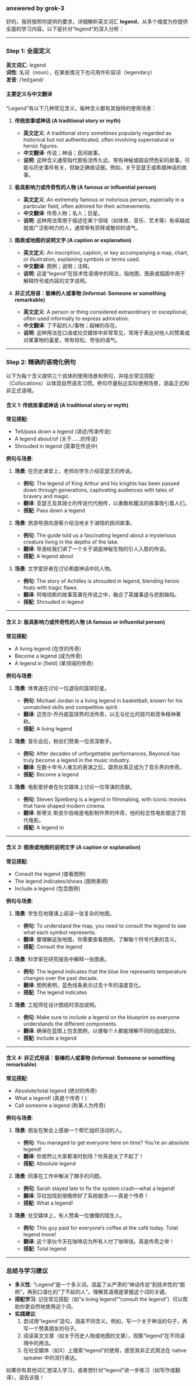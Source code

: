### answered by grok-3
好的，我将按照你提供的要求，详细解析英文词汇 **legend**，从多个维度为你提供全面的学习内容。以下是针对“legend”的深入分析：

---

### **Step 1: 全面定义**

**英文词汇**: legend  
**词性**: 名词（noun），在某些情况下也可用作形容词（legendary）  
**发音**: /ˈledʒənd/  

#### **主要定义与中文翻译**  
“Legend”有以下几种常见含义，每种含义都有其独特的使用场景：

1. **传统故事或神话 (A traditional story or myth)**  
   - **英文定义**: A traditional story sometimes popularly regarded as historical but not authenticated, often involving supernatural or heroic figures.  
   - **中文翻译**: 传说；神话；民间故事。  
   - **说明**: 这种含义通常指代那些流传久远、带有神秘或超自然色彩的故事，可能与历史事件有关，但缺乏确凿证据。例如，关于亚瑟王或希腊神话的故事。

2. **极具影响力或传奇性的人物 (A famous or influential person)**  
   - **英文定义**: An extremely famous or notorious person, especially in a particular field, often admired for their achievements.  
   - **中文翻译**: 传奇人物；名人；巨星。  
   - **说明**: 这种用法常用于描述在某个领域（如体育、音乐、艺术等）有卓越成就或广泛影响力的人，通常带有崇拜或敬仰的语气。

3. **图表或地图的说明文字 (A caption or explanation)**  
   - **英文定义**: An inscription, caption, or key accompanying a map, chart, or illustration, explaining symbols or terms used.  
   - **中文翻译**: 图例；说明；注释。  
   - **说明**: 这是“legend”在技术性语境中的用法，指地图、图表或插图中用于解释符号或内容的文字说明。

4. **非正式用语：极棒的人或事物 (Informal: Someone or something remarkable)**  
   - **英文定义**: A person or thing considered extraordinary or exceptional, often used informally to express admiration.  
   - **中文翻译**: 了不起的人/事物；超棒的存在。  
   - **说明**: 这种用法在口语或社交媒体中非常常见，常用于表达对他人的赞美或对某事物的喜爱，带有轻松、夸张的语气。

---

### **Step 2: 精确的语境化例句**

以下为每个含义提供三个具体的使用场景和例句，并结合常见搭配（Collocations）以体现自然语言习惯。例句尽量贴近实际使用场景，涵盖正式和非正式语境。

#### **含义 1: 传统故事或神话 (A traditional story or myth)**  
**常见搭配**:  
- Tell/pass down a legend (讲述/传承传说)  
- A legend about/of (关于……的传说)  
- Shrouded in legend (笼罩在传说中)  

**例句与场景**:

1. **场景**: 在历史课堂上，老师向学生介绍亚瑟王的传说。  
   - **例句**: The legend of King Arthur and his knights has been passed down through generations, captivating audiences with tales of bravery and magic.  
   - **翻译**: 亚瑟王及其骑士的传说代代相传，以勇敢和魔法的故事吸引着人们。  
   - **搭配**: Pass down a legend  

2. **场景**: 旅游导游向游客介绍当地关于湖怪的民间故事。  
   - **例句**: The guide told us a fascinating legend about a mysterious creature living in the depths of the lake.  
   - **翻译**: 导游给我们讲了一个关于湖底神秘生物的引人入胜的传说。  
   - **搭配**: A legend about  

3. **场景**: 文学爱好者在讨论希腊神话中的人物。  
   - **例句**: The story of Achilles is shrouded in legend, blending heroic feats with tragic flaws.  
   - **翻译**: 阿喀琉斯的故事笼罩在传说之中，融合了英雄事迹与悲剧缺陷。  
   - **搭配**: Shrouded in legend  

---

#### **含义 2: 极具影响力或传奇性的人物 (A famous or influential person)**  
**常见搭配**:  
- A living legend (在世的传奇)  
- Become a legend (成为传奇)  
- A legend in [field] (某领域的传奇)  

**例句与场景**:

1. **场景**: 体育迷在讨论一位退役的篮球巨星。  
   - **例句**: Michael Jordan is a living legend in basketball, known for his unmatched skills and competitive spirit.  
   - **翻译**: 迈克尔·乔丹是篮球界的活传奇，以无与伦比的技巧和竞争精神著称。  
   - **搭配**: A living legend  

2. **场景**: 音乐会后，粉丝们赞美一位资深歌手。  
   - **例句**: After decades of unforgettable performances, Beyoncé has truly become a legend in the music industry.  
   - **翻译**: 在数十年令人难忘的表演之后，碧昂丝真正成为了音乐界的传奇。  
   - **搭配**: Become a legend  

3. **场景**: 电影爱好者在社交媒体上讨论一位导演的贡献。  
   - **例句**: Steven Spielberg is a legend in filmmaking, with iconic movies that have shaped modern cinema.  
   - **翻译**: 斯蒂文·斯皮尔伯格是电影制作界的传奇，他的标志性电影塑造了现代电影。  
   - **搭配**: A legend in  

---

#### **含义 3: 图表或地图的说明文字 (A caption or explanation)**  
**常见搭配**:  
- Consult the legend (查看图例)  
- The legend indicates/shows (图例表明)  
- Include a legend (包含图例)  

**例句与场景**:

1. **场景**: 学生在地理课上阅读一张复杂的地图。  
   - **例句**: To understand the map, you need to consult the legend to see what each symbol represents.  
   - **翻译**: 要理解这张地图，你需要查看图例，了解每个符号代表的含义。  
   - **搭配**: Consult the legend  

2. **场景**: 科学家在研究报告中解释一张图表。  
   - **例句**: The legend indicates that the blue line represents temperature changes over the past decade.  
   - **翻译**: 图例表明，蓝色线条表示过去十年的温度变化。  
   - **搭配**: The legend indicates  

3. **场景**: 工程师在设计图纸时添加说明。  
   - **例句**: Make sure to include a legend on the blueprint so everyone understands the different components.  
   - **翻译**: 确保在蓝图上包含图例，以便每个人都能理解不同的组成部分。  
   - **搭配**: Include a legend  

---

#### **含义 4: 非正式用语：极棒的人或事物 (Informal: Someone or something remarkable)**  
**常见搭配**:  
- Absolute/total legend (绝对的传奇)  
- What a legend! (真是个传奇！)  
- Call someone a legend (称某人为传奇)  

**例句与场景**:

1. **场景**: 朋友在聚会上感谢一个帮忙组织活动的人。  
   - **例句**: You managed to get everyone here on time? You’re an absolute legend!  
   - **翻译**: 你居然让大家都准时到场？你真是太了不起了！  
   - **搭配**: Absolute legend  

2. **场景**: 同事在工作中解决了棘手的问题。  
   - **例句**: Sarah stayed late to fix the system crash—what a legend!  
   - **翻译**: 莎拉加班到很晚修好了系统崩溃——真是个传奇！  
   - **搭配**: What a legend!  

3. **场景**: 社交媒体上，有人赞美一位慷慨的陌生人。  
   - **例句**: This guy paid for everyone’s coffee at the café today. Total legend move!  
   - **翻译**: 这个家伙今天在咖啡店为所有人付了咖啡钱。真是传奇之举！  
   - **搭配**: Total legend  

---

### **总结与学习建议**  
- **多义性**: “Legend”是一个多义词，涵盖了从严肃的“神话传说”到技术性的“图例”，再到口语化的“了不起的人”。理解其语境是掌握这个词的关键。  
- **搭配学习**: 记住常见搭配（如“a living legend”“consult the legend”）可以帮助你更自然地使用这个词。  
- **实践建议**:  
  1. 尝试用“legend”造句，涵盖不同含义。例如，写一个关于神话的句子，再写一个赞美朋友的句子。  
  2. 阅读英文文章（如关于历史人物或地图的文章），观察“legend”在不同语境中的用法。  
  3. 在社交媒体（如X）上搜索“legend”的使用，感受其非正式用法在 native speaker 中的流行表达。  

如果你有其他词汇想深入学习，或者想针对“legend”进一步练习（如写作或翻译），请告诉我！